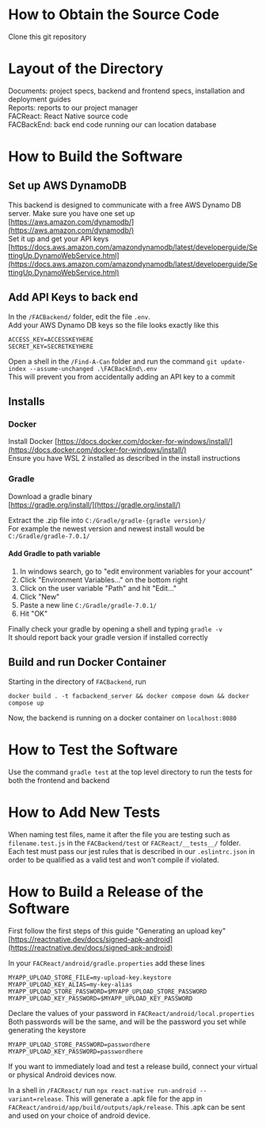 # How to Obtain the Source Code
Clone this git repository 

# Layout of the Directory
Documents: project specs, backend and frontend specs, installation and deployment guides  
Reports: reports to our project manager  
FACReact: React Native source code  
FACBackEnd: back end code running our can location database  

# How to Build the Software

## Set up AWS DynamoDB

This backend is designed to communicate with a free AWS Dynamo DB server. Make sure you have one set up  
[https://aws.amazon.com/dynamodb/](https://aws.amazon.com/dynamodb/)  
Set it up and get your API keys  
[https://docs.aws.amazon.com/amazondynamodb/latest/developerguide/SettingUp.DynamoWebService.html](https://docs.aws.amazon.com/amazondynamodb/latest/developerguide/SettingUp.DynamoWebService.html)

## Add API Keys to back end

In the `/FACBackend/` folder, edit the file `.env`.  
Add your AWS Dynamo DB keys so the file looks exactly like this
```
ACCESS_KEY=ACCESSKEYHERE
SECRET_KEY=SECRETKEYHERE
```

Open a shell in the `/Find-A-Can` folder and run the command
`git update-index --assume-unchanged .\FACBackEnd\.env`  
This will prevent you from accidentally adding an API key to a commit

## Installs

### Docker 
Install Docker [https://docs.docker.com/docker-for-windows/install/](https://docs.docker.com/docker-for-windows/install/)  
Ensure you have WSL 2 installed as described in the install instructions

### Gradle 
Download a gradle binary  
[https://gradle.org/install/](https://gradle.org/install/)

Extract the .zip file into `C:/Gradle/gradle-{gradle version}/`  
For example the newest version and newest install would be `C:/Gradle/gradle-7.0.1/`  

#### Add Gradle to path variable
1. In windows search, go to "edit environment variables for your account"
2. Click "Environment Variables..." on the bottom right
3. Click on the user variable "Path" and hit "Edit..."
4. Click "New" 
5. Paste a new line `C:/Gradle/gradle-7.0.1/`
6. Hit "OK"

Finally check your gradle by opening a shell and typing `gradle -v`  
It should report back your gradle version if installed correctly

## Build and run Docker Container
Starting in the directory of ```FACBackend```, run

 `docker build . -t facbackend_server && docker compose down && docker compose up`

Now, the backend is running on a docker container on `localhost:8080`

# How to Test the Software
Use the command `gradle test` at the top level directory to run the tests for both the frontend and backend

# How to Add New Tests
When naming test files, name it after the file you are testing such as `filename.test.js` in the `FACBackend/test` or `FACReact/__tests__/` folder. Each test must pass our jest rules that is described in our `.eslintrc.json` in order to be qualified as a valid test and won't compile if violated.

# How to Build a Release of the Software

First follow the first steps of this guide "Generating an upload key" [https://reactnative.dev/docs/signed-apk-android](https://reactnative.dev/docs/signed-apk-android)

In your `FACReact/android/gradle.properties` add these lines

```
MYAPP_UPLOAD_STORE_FILE=my-upload-key.keystore
MYAPP_UPLOAD_KEY_ALIAS=my-key-alias
MYAPP_UPLOAD_STORE_PASSWORD=$MYAPP_UPLOAD_STORE_PASSWORD
MYAPP_UPLOAD_KEY_PASSWORD=$MYAPP_UPLOAD_KEY_PASSWORD
```

Declare the values of your password in `FACReact/android/local.properties`  
Both passwords will be the same, and will be the password you set while generating the keystore 
```
MYAPP_UPLOAD_STORE_PASSWORD=passwordhere
MYAPP_UPLOAD_KEY_PASSWORD=passwordhere
```

If you want to immediately load and test a release build, connect your virtual or physical Android devices now. 

In a shell in `/FACReact/` run `npx react-native run-android --variant=release`. This will generate a .apk file for the app in `FACReact/android/app/build/outputs/apk/release`. This .apk can be sent and used on your choice of android device. 



